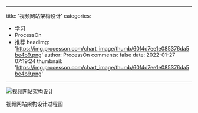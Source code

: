 
---
title: '视频网站架构设计'
categories: 
 - 学习
 - ProcessOn
 - 推荐
headimg: 'https://img.processon.com/chart_image/thumb/60f4d7ee1e085376da5be4b9.png'
author: ProcessOn
comments: false
date: 2022-01-27 07:19:24
thumbnail: 'https://img.processon.com/chart_image/thumb/60f4d7ee1e085376da5be4b9.png'
---

<div>   
<img class="thumb" alt="视频网站架构设计" src="https://img.processon.com/chart_image/thumb/60f4d7ee1e085376da5be4b9.png" referrerpolicy="no-referrer">
<p>视频网站架构设计过程图</p>  
</div>
            